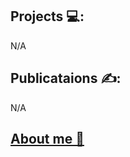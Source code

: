 ## Projects :computer::
N/A

## Publicataions ✍️:
N/A

## [About me 👋](bcarlson-Projects.github.io/aboutme.md)
